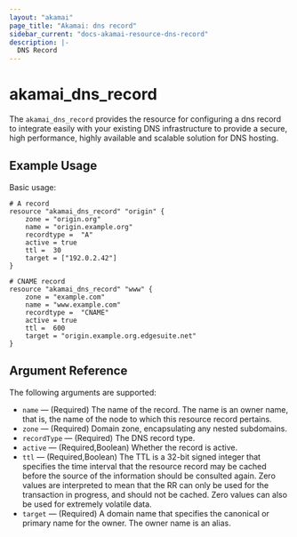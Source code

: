 ```yaml
---
layout: "akamai"
page_title: "Akamai: dns record"
sidebar_current: "docs-akamai-resource-dns-record"
description: |-
  DNS Record
---
```


# akamai_dns_record


The `akamai_dns_record` provides the resource for configuring a dns record to integrate easily with your existing DNS infrastructure to provide a secure, high performance, highly available and scalable solution for DNS hosting.



## Example Usage

Basic usage:

```hcl
# A record
resource "akamai_dns_record" "origin" {
    zone = "origin.org"
    name = "origin.example.org"
    recordtype =  "A"
    active = true
    ttl =  30
    target = ["192.0.2.42"]
}

# CNAME record
resource "akamai_dns_record" "www" {
    zone = "example.com"
    name = "www.example.com"
    recordtype =  "CNAME"
    active = true
    ttl =  600 
    target = "origin.example.org.edgesuite.net"
}
```

## Argument Reference

The following arguments are supported:

* `name` — (Required) The name of the record. The name is an owner name, that is, the name of the node to which this resource record pertains.  
* `zone` — (Required) Domain zone, encapsulating any nested subdomains.  
* `recordType` — (Required) The DNS record type.  
* `active` — (Required,Boolean) Whether the record is active.  
* `ttl` — (Required,Boolean) The TTL is a 32-bit signed integer that specifies the time interval that the resource record may be cached before the source of the information should be consulted again. Zero values are interpreted to mean that the RR can only be used for the transaction in progress, and should not be cached. Zero values can also be used for extremely volatile data.  
* `target` — (Required) A domain name that specifies the canonical or primary name for the owner. The owner name is an alias.  
